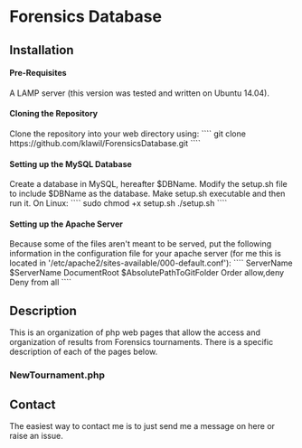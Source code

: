<h1>Forensics Database</h1>
<h2>Installation</h2>
<h4>Pre-Requisites</h4>
A LAMP server (this version was tested and written on Ubuntu 14.04).
<h4>Cloning the Repository</h4>
Clone the repository into your web directory using:
````
git clone https://github.com/klawil/ForensicsDatabase.git
````
<h4>Setting up the MySQL Database</h4>
Create a database in MySQL, hereafter $DBName.
Modify the setup.sh file to include $DBName as the database.
Make setup.sh executable and then run it. On Linux:
````
sudo chmod +x setup.sh
./setup.sh
````
<h4>Setting up the Apache Server</h4>
Because some of the files aren't meant to be served, put the following information in the configuration file for your apache server (for me this is located in '/etc/apache2/sites-available/000-default.conf'):
````
<VirtualHost *:80>
  ServerName $ServerName
  DocumentRoot $AbsolutePathToGitFolder
  <Files ~ "^(CommonFunctions\.php|MySQLAuth\.php|README\.md|google-analytics\.php|setup\.sh)$">
    Order allow,deny
    Deny from all
  </Files>
</VirtualHost>
````
<h2>Description</h2>
This is an organization of php web pages that allow the access and organization of results from Forensics tournaments.
There is a specific description of each of the pages below.
<h3>NewTournament.php</h3>
<h2>Contact</h2>
The easiest way to contact me is to just send me a message on here or raise an issue.
